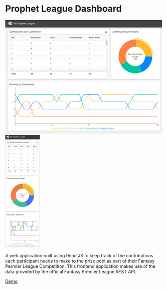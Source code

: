 # Prophet League Dashboard

<img src="prophetLeagueDesktopView.png" style="width:500px;"/> 
<img src="prophetLeagueMobileView.png" style="width:110px;"/>

A web application built using ReactJS to keep track of the contributions each participant needs to make to the prize pool as part of their Fantasy Permier League Competition. This frontend application makes use of the data provided by the official Fantasy Premier League REST API.

[Demo](https://prophetleague.herokuapp.com/)
